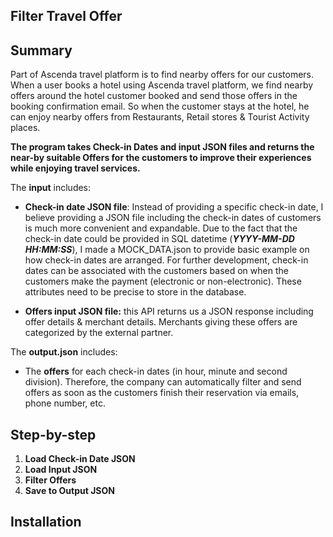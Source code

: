 ## Filter Travel Offer

## Summary
Part of Ascenda travel platform is to find nearby offers for our customers. When a user books a hotel using Ascenda travel platform, we find nearby offers around the hotel customer booked and send those offers in the booking confirmation email. So when the customer stays at the hotel, he can enjoy nearby offers from Restaurants, Retail stores & Tourist Activity places.

**The program takes Check-in Dates and input JSON files and returns the near-by suitable Offers for the customers to improve their experiences while enjoying travel services.**

The **input** includes:

 - **Check-in date JSON file**: Instead of providing a specific check-in
   date, I believe providing a JSON file including the check-in dates of    customers is much more convenient and expandable. Due to the fact   that the check-in date could be provided in SQL datetime (***YYYY-MM-DD   HH:MM:SS***), I made a MOCK_DATA.json to provide basic example on how check-in dates are arranged. For further development, check-in dates can be associated with the customers based on when the customers make the payment (electronic or non-electronic). These attributes need to be precise to store in the database.
   
 - **Offers input JSON file:**  this API returns us a JSON response including offer details & merchant details. Merchants giving these offers are categorized by the external partner.

    
The **output.json** includes:

 - The **offers** for each check-in dates (in hour, minute and second division). Therefore, the company can automatically filter and send offers as soon as the customers finish their reservation via emails, phone number, etc.

## Step-by-step

1.  **Load Check-in Date JSON**
2.  **Load Input JSON**
3.  **Filter Offers**
5.  **Save to Output JSON**


## Installation
